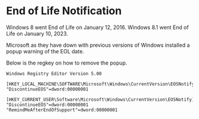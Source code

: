 # End of Life Notification

Windows 8 went End of Life on January 12, 2016.
Windows 8.1 went End of Life on January 10, 2023.

Microsoft as they have down with previous versions of Windows installed a popup warning of the EOL date.

Below is the regkey on how to remove the popup.

    Windows Registry Editor Version 5.00

    [HKEY_LOCAL_MACHINE\SOFTWARE\Microsoft\Windows\CurrentVersion\EOSNotify]
    "DiscontinueEOS"=dword:00000001

    [HKEY_CURRENT_USER\Software\Microsoft\Windows\CurrentVersion\EOSNotify]
    "DiscontinueEOS"=dword:00000001
    "RemindMeAfterEndOfSupport"=dword:00000001

